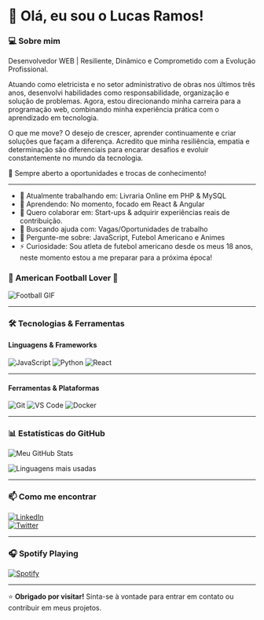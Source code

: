 # 👋 Olá, eu sou o Lucas Ramos!  

### 💻 Sobre mim  
Desenvolvedor WEB | Resiliente, Dinâmico e Comprometido com a Evolução Profissional.

Atuando como eletricista e no setor administrativo de obras nos últimos três anos, desenvolvi habilidades como responsabilidade, organização e solução de problemas. 
Agora, estou direcionando minha carreira para a programação web, combinando minha experiência prática com o aprendizado em tecnologia.

O que me move? O desejo de crescer, aprender continuamente e criar soluções que façam a diferença. 
Acredito que minha resiliência, empatia e determinação são diferenciais para encarar desafios e evoluir constantemente no mundo da tecnologia.

📩 Sempre aberto a oportunidades e trocas de conhecimento!  

---

- 🔭 Atualmente trabalhando em: Livraria Online em PHP & MySQL  
- 🌱 Aprendendo: No momento, focado em React & Angular  
- 👯 Quero colaborar em: Start-ups & adquirir experiências reais de contribuição.  
- 🤔 Buscando ajuda com: Vagas/Oportunidades de trabalho  
- 💬 Pergunte-me sobre: JavaScript, Futebol Americano e Animes  
- ⚡ Curiosidade: Sou atleta de futebol americano desde os meus 18 anos, neste momento estou a me preparar para a próxima época!

### 🏈 American Football Lover 🏈 

![Football GIF](https://media.giphy.com/media/v1.Y2lkPTc5MGI3NjExcDlwY2V6d2V6Y2F1bWJ0dGJ4Z3B5eHh4eWx0ZzZ6dHk1dGJmZyZlcD12MV9pbnRlcm5hbF9naWZfYnlfaWQmY3Q9Zw/xT5LMHxhOfscxPfIfm/giphy.gif)

---

### 🛠️ Tecnologias & Ferramentas  

#### Linguagens & Frameworks  
![JavaScript](https://img.shields.io/badge/-JavaScript-F7DF1E?style=flat&logo=javascript&logoColor=black)
![Python](https://img.shields.io/badge/-Python-3776AB?style=flat&logo=python&logoColor=white)
![React](https://img.shields.io/badge/-React-61DAFB?style=flat&logo=react&logoColor=black)  

---

#### Ferramentas & Plataformas  
![Git](https://img.shields.io/badge/-Git-F05032?style=flat&logo=git&logoColor=white)
![VS Code](https://img.shields.io/badge/-VS%20Code-007ACC?style=flat&logo=visual-studio-code&logoColor=white)
![Docker](https://img.shields.io/badge/-Docker-2496ED?style=flat&logo=docker&logoColor=white)  

---

### 📊 Estatísticas do GitHub  

![Meu GitHub Stats](https://github-readme-stats.vercel.app/api?username=srloga&show_icons=true&theme=radical)  

![Linguagens mais usadas](https://github-readme-stats.vercel.app/api/top-langs/?username=srloga&layout=compact&theme=radical)  

---

### 📫 Como me encontrar  

[![LinkedIn](https://img.shields.io/badge/-LinkedIn-0077B5?style=flat&logo=linkedin&logoColor=white)](https://linkedin.com/in/lucas-ramos-loga)  
[![Twitter](https://img.shields.io/badge/-Twitter-1DA1F2?style=flat&logo=twitter&logoColor=white)](https://twitter.com/sr_loga)    

---

### 🎧 Spotify Playing  

[![Spotify](https://novatorem.vercel.app/api/spotify)](https://open.spotify.com/user/22zhgaqbewm6pks5j5nuj2l) 

---

⭐️ **Obrigado por visitar!** Sinta-se à vontade para entrar em contato ou contribuir em meus projetos.  
